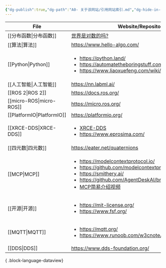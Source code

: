 ```yaml
---
{"dg-publish":true,"dg-path":"A0- 关于该网站/引用网站索引.md","dg-hide-in-graph":true,"permalink":"/A0- 关于该网站/引用网站索引/","hideInGraph":true,"dgPassFrontmatter":true,"noteIcon":"","created":"2025-05-01T02:12:34.920+08:00","updated":"2025-05-03T10:45:22.254+08:00"}
---
```



| File                          | Website/Repository                                                                                                                                                                                                                                                                                                                     |
| ----------------------------- | -------------------------------------------------------------------------------------------------------------------------------------------------------------------------------------------------------------------------------------------------------------------------------------------------------------------------------------- |
| [[分布函数\|分布函数]]             | [世界是对数的吗?](https://www.bilibili.com/video/BV15kj4z4Eju/?spm_id_from=333.1007.tianma.4-1-11.click&vd_source=dba046a94f2c543cbb2a7f7c4747fe67)                                                                                                                                                                                           |
| [[算法\|算法]]                 | https://www.hello-algo.com/                                                                                                                                                                                                                                                                                                            |
| [[Python\|Python]]         | <ul><li>https://python.land/</li><li>https://automatetheboringstuff.com/#toc</li><li>https://www.liaoxuefeng.com/wiki/1016959663602400</li></ul>                                                                                                                                                                                       |
| [[人工智能\|人工智能]]             | https://nn.labml.ai/                                                                                                                                                                                                                                                                                                                   |
| [[ROS 2\|ROS 2]]           | https://docs.ros.org/                                                                                                                                                                                                                                                                                                                  |
| [[micro-ROS\|micro-ROS]]   | https://micro.ros.org/                                                                                                                                                                                                                                                                                                                 |
| [[PlatformIO\|PlatformIO]] | https://platformio.org/                                                                                                                                                                                                                                                                                                                |
| [[XRCE-DDS\|XRCE-DDS]]     | <ul><li>[XRCE-DDS](https://micro-xrce-dds.docs.eprosima.com/en/latest/index.html)</li><li>https://www.eprosima.com/</li></ul>                                                                                                                                                                                                          |
| [[四元数\|四元数]]               | https://eater.net/quaternions                                                                                                                                                                                                                                                                                                          |
| [[MCP\|MCP]]               | <ul><li>https://modelcontextprotocol.io/</li><li>https://github.com/modelcontextprotocol/servers</li><li>https://smithery.ai/</li><li>https://github.com/AgentDeskAI/browser-tools-mcp</li><li>[MCP简易介绍视频](https://www.bilibili.com/video/BV1AnQNYxEsy/?spm_id_from=333.1391.0.0&vd_source=dba046a94f2c543cbb2a7f7c4747fe67)</li></ul> |
| [[开源\|开源]]                 | <ul><li>https://mit-license.org/</li><li>https://www.fsf.org/</li></ul>                                                                                                                                                                                                                                                                |
| [[MQTT\|MQTT]]             | <ul><li>https://mqtt.org/</li><li>https://www.runoob.com/w3cnote/mqtt-intro.html</li></ul>                                                                                                                                                                                                                                             |
| [[DDS\|DDS]]               | https://www.dds-foundation.org/                                                                                                                                                                                                                                                                                                        |

{ .block-language-dataview}

